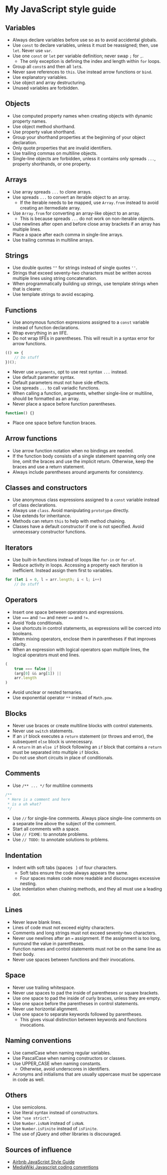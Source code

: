 # My JavaScript style guide
## Variables
- Always declare variables before use so as to avoid accidental globals.
- Use `const` to declare variables, unless it must be reassigned; then, use `let`. Never use `var`.
- Use one `const` or `let` per variable definition; never swap `;` for `,`.
    - The only exception is defining the index and length within `for` loops.
- Group all `const`s and then all `let`s.
- Never save references to `this`. Use instead arrow functions or `bind`.
- Use explanatory variables.
- Use object and array destructuring.
- Unused variables are forbidden.

## Objects
- Use computed property names when creating objects with dynamic property names.
- Use object method shorthand.
- Use property value shorthand.
- Group your shorthand properties at the beginning of your object declaration.
- Only quote properties that are invalid identifiers.
- Use trailing commas on multiline objects.
- Single-line objects are forbidden, unless it contains only spreads `...`, property shorthands, or one property.

## Arrays
- Use array spreads `...` to clone arrays.
- Use spreads `...` to convert an iterable object to an array.
    - If the iterable needs to be mapped, use `Array.from` instead to avoid creating an itermediate array.
- Use `Array.from` for converting an array-like object to an array.
    - This is because spreads `...` do not work on non-iterable objects.
- Use newlines after open and before close array brackets if an array has multiple lines.
- Place a space after each comma in single-line arrays.
- Use trailing commas in multiline arrays.

## Strings
- Use double quotes `""` for strings instead of single quotes `''`.
- Strings that exceed seventy-two characters must be written across multiple lines using string concatenation.
- When programmatically building up strings, use template strings when that is clearer.
- Use template strings to avoid escaping.

## Functions
- Use anonymous function expressions assigned to a `const` variable instead of function declarations.
- Wrap everything in an IIFE.
- Do not wrap IIFEs in parentheses. This will result in a syntax error for arrow functions.
```javascript
(() => {
    // Do stuff
})();
```
- Never use `arguments`, opt to use rest syntax `...` instead.
- Use default parameter syntax.
- Default parameters must not have side effects.
- Use spreads `...` to call variadic functions.
- When calling a function, arguments, whether single-line or multiline, should be formatted as an array.
- Never place a space before function parentheses.
```javascript
function() {}
```
- Place one space before function braces.

## Arrow functions
- Use arrow function notation when no bindings are needed.
- If the function body consists of a single statement spanning only one line, omit the braces and use the implicit return. Otherwise, keep the braces and use a return statement.
- Always include parentheses around arguments for consistency.

## Classes and constructors
- Use anonymous class expressions assigned to a `const` variable instead of class declarations.
- Always use `class`. Avoid manipulating `prototype` directly.
- Use extends for inheritance.
- Methods can return `this` to help with method chaining.
- Classes have a default constructor if one is not specified. Avoid unnecessary constructor functions.

## Iterators
- Use built-in functions instead of loops like `for-in` or `for-of`.
- Reduce activity in loops. Accessing a property each iteration is inefficient. Instead assign them first to variables.
```javascript
for (let i = 0, l = arr.length; i < l; i++)
    // Do stuff
```

## Operators
- Insert one space between operators and expressions.
- Use `===` and `!==` and never `==` and `!=`.
- Avoid Yoda conditionals.
- Use shortcuts in control statements, as expressions will be coerced into booleans.
- When mixing operators, enclose them in parentheses if that improves clarity.
- When an expression with logical operators span multiple lines, the logical operators must end lines.
```javascript
(
    true === false ||
    (arg[0] && arg[1]) ||
    arr.length
)
```
- Avoid unclear or nested ternaries.
- Use exponential operator `**` instead of `Math.pow`.

## Blocks
- Never use braces or create multiline blocks with control statements.
- Never use `switch` statements.
- If an `if` block executes a `return` statement (or throws and error), the subsequent `else` block is unnecessary.
- A `return` in an `else if` block following an `if` block that contains a `return` must be separated into multiple `if` blocks.
- Do not use short circuits in place of conditionals.

## Comments
- Use `/** ... */` for multiline comments
```javascript
/**
 * Here is a comment and here
 * is a uh what?
 */
```
- Use `//` for single-line comments. Always place single-line comments on a separate line above the subject of the comment.
- Start all comments with a space.
- Use `// FIXME:` to annotate problems.
- Use `// TODO:` to annotate solutions to prblems.

## Indentation
- Indent with soft tabs (spaces ` `) of four characters.
    - Soft tabs ensure the code always appears the same.
    - Four spaces makes code more readable and discourages excessive nesting.
- Use indentation when chaining methods, and they all must use a leading dot.

## Lines
- Never leave blank lines.
- Lines of code must not exceed eighty characters.
- Comments and long strings must not exceed seventy-two characters.
- Never use newlines after an `=` assignment. If the assignment is too long, surround the value in parentheses.
- Function names and control statements must not be on the same line as their body.
- Never use spaces between functions and their invocations.

## Space
- Never use trailing whitespace.
- Never use spaces to pad the inside of parentheses or square brackets.
- Use one space to pad the inside of curly braces, unless they are empty.
- Use one space before the parentheses in control statements.
- Never use horizontal alignment.
- Use one space to separate keywords followed by parentheses.
    - This gives visual distinction between keywords and functions invocations.

## Naming conventions
- Use camelCase when naming regular variables.
- Use PascalCase when naming constructors or classes.
- Use UPPER_CASE when naming constants.
    - Otherwise, avoid underscores in identifiers.
- Acronyms and initialisms that are usually uppercase must be uppercase in code as well.

## Others
- Use semicolons.
- Use literal syntax instead of constructors.
- Use `"use strict"`.
- Use `Number.isNaN` instead of `isNaN`.
- Use `Number.isFinite` instead of `isFinite`.
- The use of jQuery and other libraries is discouraged.

## Sources of influence
- [Airbnb JavaScript Style Guide](https://github.com/airbnb/javascript)
- [MediaWiki Javascript coding conventions](https://mediawiki.org/wiki/Manual:Coding_conventions/JavaScript)
